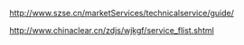 http://www.szse.cn/marketServices/technicalservice/guide/



http://www.chinaclear.cn/zdjs/wjkgf/service_flist.shtml